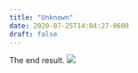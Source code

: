 ```yaml
---
title: "Unknown"
date: 2020-07-25T14:04:27-0600
draft: false
---
```


The end result.
![](/images/2020/72fe776a92.jpg)
